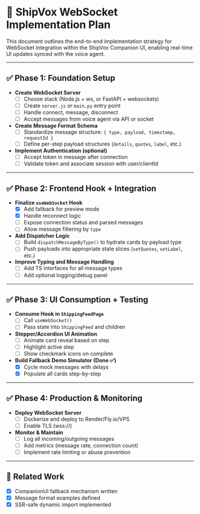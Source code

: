# 📡 ShipVox WebSocket Implementation Plan

This document outlines the end-to-end implementation strategy for WebSocket integration within the ShipVox Companion UI, enabling real-time UI updates synced with the voice agent.

---

## ✅ Phase 1: Foundation Setup

- **Create WebSocket Server**
  - [ ] Choose stack (Node.js + ws, or FastAPI + websockets)
  - [ ] Create `server.js` or `main.py` entry point
  - [ ] Handle connect, message, disconnect
  - [ ] Accept messages from voice agent via API or socket

- **Create Message Format Schema**
  - [ ] Standardize message structure: `{ type, payload, timestamp, requestId }`
  - [ ] Define per-step payload structures (`details`, `quotes`, `label`, etc.)

- **Implement Authentication (optional)**
  - [ ] Accept token in message after connection
  - [ ] Validate token and associate session with user/clientId

---

## ✅ Phase 2: Frontend Hook + Integration

- **Finalize `useWebSocket` Hook**
  - [x] Add fallback for preview mode
  - [x] Handle reconnect logic
  - [ ] Expose connection status and parsed messages
  - [ ] Allow message filtering by `type`

- **Add Dispatcher Logic**
  - [ ] Build `dispatchMessageByType()` to hydrate cards by payload type
  - [ ] Push payloads into appropriate state slices (`setQuotes`, `setLabel`, etc.)

- **Improve Typing and Message Handling**
  - [ ] Add TS interfaces for all message types
  - [ ] Add optional logging/debug panel

---

## ✅ Phase 3: UI Consumption + Testing

- **Consume Hook in `ShippingFeedPage`**
  - [ ] Call `useWebSocket()`
  - [ ] Pass state into `ShippingFeed` and children

- **Stepper/Accordion UI Animation**
  - [ ] Animate card reveal based on step
  - [ ] Highlight active step
  - [ ] Show checkmark icons on complete

- **Build Fallback Demo Simulator (Done ✅)**
  - [x] Cycle mock messages with delays
  - [x] Populate all cards step-by-step

---

## ✅ Phase 4: Production & Monitoring

- **Deploy WebSocket Server**
  - [ ] Dockerize and deploy to Render/Fly.io/VPS
  - [ ] Enable TLS (wss://)

- **Monitor & Maintain**
  - [ ] Log all incoming/outgoing messages
  - [ ] Add metrics (message rate, connection count)
  - [ ] Implement rate limiting or abuse prevention

---

## 🧠 Related Work

- [x] CompanionUI fallback mechanism written
- [x] Message format examples defined
- [x] SSR-safe dynamic import implemented
